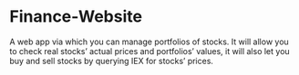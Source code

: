 # Finance-Website
A web app via which you can manage portfolios of stocks. It will allow you to check real stocks’ actual prices and portfolios’ values, it will also let you buy and sell stocks by querying IEX for stocks’ prices.

